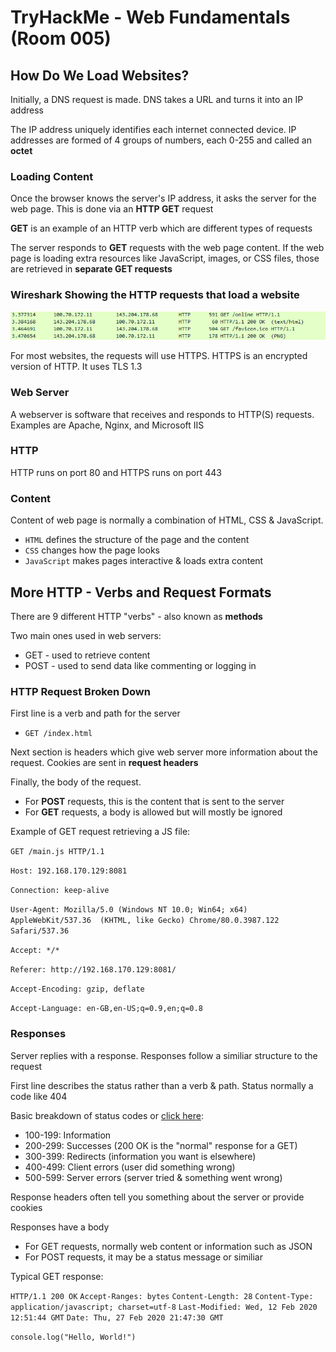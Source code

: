#  TryHackMe - Web Fundamentals (Room 005)

## How Do We Load Websites?

Initially, a DNS request is made. DNS takes a URL and turns it into an IP address

The IP address uniquely identifies each internet connected device. IP addresses are formed of 4 groups of numbers, each 0-255 and called an __octet__

### Loading Content

Once the browser knows the server's IP address, it asks the server for the web page. This is done via an __HTTP GET__ request

__GET__ is an example of an HTTP verb which are different types of requests

The server responds to __GET__ requests with the web page content. If the web page is loading extra resources like JavaScript, images, or CSS files, those are retrieved in __separate GET requests__

### Wireshark Showing the HTTP requests that load a website

![](/Web%20Fundamentals/images/wireshark.png)

For most websites, the requests will use HTTPS. HTTPS is an encrypted version of HTTP. It uses TLS 1.3

### Web Server

A webserver is software that receives and responds to HTTP(S) requests. Examples are Apache, Nginx, and Microsoft IIS

### HTTP

HTTP runs on port 80 and HTTPS runs on port 443

### Content

Content of web page is normally a combination of HTML, CSS & JavaScript.

* `HTML` defines the structure of the page and the content
* `CSS` changes how the page looks
* `JavaScript` makes pages interactive & loads extra content

## More HTTP - Verbs and Request Formats

There are 9 different HTTP "verbs" - also known as __methods__

Two main ones used in web servers:

* GET - used to retrieve content
* POST - used to send data like commenting or logging in

### HTTP Request Broken Down

First line is a verb and path for the server

* `GET /index.html`

Next section is headers which give web server more information about the request. Cookies are sent in __request headers__

Finally, the body of the request. 

* For __POST__ requests, this is the content that is sent to the server
* For __GET__ requests, a body is allowed but will mostly be ignored

Example of GET request retrieving a JS file:

`GET /main.js HTTP/1.1`

`Host: 192.168.170.129:8081`

`Connection: keep-alive`

`User-Agent: Mozilla/5.0 (Windows NT 10.0; Win64; x64) AppleWebKit/537.36 
(KHTML, like Gecko) Chrome/80.0.3987.122 Safari/537.36`

`Accept: */*`

`Referer: http://192.168.170.129:8081/`

`Accept-Encoding: gzip, deflate`

`Accept-Language: en-GB,en-US;q=0.9,en;q=0.8`

### Responses

Server replies with a response. Responses follow a similiar structure to the request

First line describes the status rather than a verb & path. Status normally a code like 404

Basic breakdown of status codes or [click here](https://developer.mozilla.org/en-US/docs/Web/HTTP/Status):

* 100-199: Information
* 200-299: Successes (200 OK is the "normal" response for a GET)
* 300-399: Redirects (information you want is elsewhere)
* 400-499: Client errors (user did something wrong)
* 500-599: Server errors (server tried & something went wrong)

Response headers often tell you something about the server or provide cookies

Responses have a body

* For GET requests, normally web content or information such as JSON
* For POST requests, it may be a status message or similiar

Typical GET response:

`HTTP/1.1 200 OK`
`Accept-Ranges: bytes`
`Content-Length: 28`
`Content-Type: application/javascript; charset=utf-8`
`Last-Modified: Wed, 12 Feb 2020 12:51:44 GMT`
`Date: Thu, 27 Feb 2020 21:47:30 GMT`

`console.log("Hello, World!")`